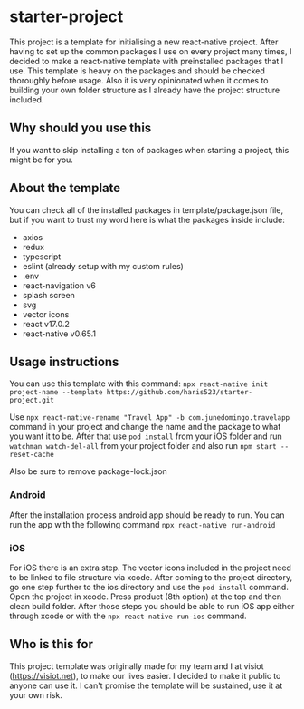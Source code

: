 # starter-project

This project is a template for initialising a new react-native project.
After having to set up the common packages I use on every project many times, I decided to make a react-native template with preinstalled packages that I use.
This template is heavy on the packages and should be checked thoroughly before usage. Also it is very opinionated when it comes to building your own folder structure as I already have the project structure included.

## Why should you use this

If you want to skip installing a ton of packages when starting a project, this might be for you.

## About the template

You can check all of the installed packages in template/package.json file, but if you want to trust my word here is what the packages inside include:

- axios
- redux
- typescript
- eslint (already setup with my custom rules)
- .env
- react-navigation v6
- splash screen
- svg
- vector icons
- react v17.0.2
- react-native v0.65.1

## Usage instructions

You can use this template with this command: `npx react-native init project-name --template https://github.com/haris523/starter-project.git`

Use `npx react-native-rename "Travel App" -b com.junedomingo.travelapp` command in your project and change the name and the package to what you want it to be.
After that use `pod install` from your iOS folder and run `watchman watch-del-all` from your project folder and also run `npm start --reset-cache`

Also be sure to remove package-lock.json

### Android

After the installation process android app should be ready to run.
You can run the app with the following command `npx react-native run-android`

### iOS

For iOS there is an extra step. The vector icons included in the project need to be linked to file structure via xcode.
After coming to the project directory, go one step further to the ios directory and use the `pod install` command.
Open the project in xcode. Press product (8th option) at the top and then clean build folder.
After those steps you should be able to run iOS app either through xcode or with the `npx react-native run-ios` command.

## Who is this for

This project template was originally made for my team and I at visiot (https://visiot.net), to make our lives easier. 
I decided to make it public to anyone can use it. I can't promise the template will be sustained, use it at your own risk.

